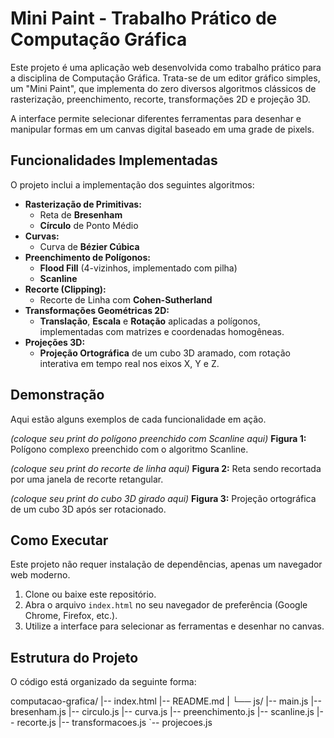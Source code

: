 # Mini Paint - Trabalho Prático de Computação Gráfica

Este projeto é uma aplicação web desenvolvida como trabalho prático para a disciplina de Computação Gráfica. Trata-se de um editor gráfico simples, um "Mini Paint", que implementa do zero diversos algoritmos clássicos de rasterização, preenchimento, recorte, transformações 2D e projeção 3D.

A interface permite selecionar diferentes ferramentas para desenhar e manipular formas em um canvas digital baseado em uma grade de pixels.

## Funcionalidades Implementadas

O projeto inclui a implementação dos seguintes algoritmos:

-   **Rasterização de Primitivas:**
    -   Reta de **Bresenham**
    -   **Círculo** de Ponto Médio
-   **Curvas:**
    -   Curva de **Bézier Cúbica**
-   **Preenchimento de Polígonos:**
    -   **Flood Fill** (4-vizinhos, implementado com pilha)
    -   **Scanline**
-   **Recorte (Clipping):**
    -   Recorte de Linha com **Cohen-Sutherland**
-   **Transformações Geométricas 2D:**
    -   **Translação**, **Escala** e **Rotação** aplicadas a polígonos, implementadas com matrizes e coordenadas homogêneas.
-   **Projeções 3D:**
    -   **Projeção Ortográfica** de um cubo 3D aramado, com rotação interativa em tempo real nos eixos X, Y e Z.

## Demonstração

Aqui estão alguns exemplos de cada funcionalidade em ação.

*(coloque seu print do polígono preenchido com Scanline aqui)*
**Figura 1:** Polígono complexo preenchido com o algoritmo Scanline.

*(coloque seu print do recorte de linha aqui)*
**Figura 2:** Reta sendo recortada por uma janela de recorte retangular.

*(coloque seu print do cubo 3D girado aqui)*
**Figura 3:** Projeção ortográfica de um cubo 3D após ser rotacionado.

## Como Executar

Este projeto não requer instalação de dependências, apenas um navegador web moderno.

1.  Clone ou baixe este repositório.
2.  Abra o arquivo `index.html` no seu navegador de preferência (Google Chrome, Firefox, etc.).
3.  Utilize a interface para selecionar as ferramentas e desenhar no canvas.

## Estrutura do Projeto

O código está organizado da seguinte forma:

computacao-grafica/
|-- index.html
|-- README.md
|
└── js/
|-- main.js
|-- bresenham.js
|-- circulo.js
|-- curva.js
|-- preenchimento.js
|-- scanline.js
|-- recorte.js
|-- transformacoes.js
`-- projecoes.js